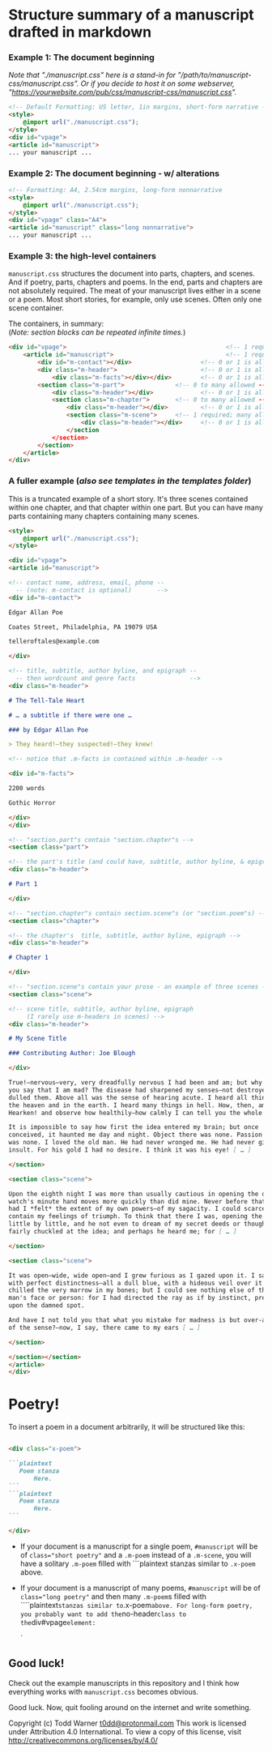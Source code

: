 # Structure summary of a manuscript drafted in markdown

### Example 1: The document beginning

_Note that "./manuscript.css" here is a stand-in for
"/path/to/manuscript-css/manuscript.css". Or if you decide to host it on some
webserver, "https://yourwebsite.com/pub/css/manuscript-css/manuscript.css"._

```markdown
<!-- Default Formatting: US letter, 1in margins, short-form narrative -->
<style>
    @import url("./manuscript.css");
</style>
<div id="vpage">
<article id="manuscript">
... your manuscript ...
```

### Example 2: The document beginning - w/ alterations

```markdown
<!-- Formatting: A4, 2.54cm margins, long-form nonnarrative                 -->
<style>
    @import url("./manuscript.css");
</style>
<div id="vpage" class="A4">
<article id="manuscript" class="long nonnarrative">
... your manuscript ...
```

### Example 3: the high-level containers

`manuscript.css` structures the document into parts, chapters, and scenes. And
if poetry, parts, chapters and poems. In the end, parts and chapters are not
absolutely required. The meat of your manuscript lives either in a scene or a
poem. Most short stories, for example, only use scenes. Often only one scene
container.

The containers, in summary:  
(*Note: section blocks can be repeated infinite times.*)

```html
<div id="vpage">                                            <!-- 1 required -->
    <article id="manuscript">                               <!-- 1 required --> 
        <div id="m-contact"></div>                   <!-- 0 or 1 is allowed -->
        <div class="m-header">                       <!-- 0 or 1 is allowed -->
            <div class="m-facts"></div></div>        <!-- 0 or 1 is allowed -->
        <section class="m-part">              <!-- 0 to many allowed --------->
            <div class="m-header"></div>             <!-- 0 or 1 is allowed -->
            <section class="m-chapter">       <!-- 0 to many allowed --------->
                <div class="m-header"></div>         <!-- 0 or 1 is allowed -->
                <section class="m-scene">     <!-- 1 required; many allowed -->
                    <div class="m-header"></div>     <!-- 0 or 1 is allowed -->
                </section
            </section>
        </section>
    </article>
</div>
```



### A fuller example (*also see templates in the templates folder*)

This is a truncated example of a short story. It's three scenes contained
within one chapter, and that chapter within one part. But you can have many parts containing many chapters containing many scenes.



```markdown
<style>
    @import url("./manuscript.css");
</style>

<div id="vpage">
<article id="manuscript">

<!-- contact name, address, email, phone --
  -- (note: m-contact is optional)       -->
<div id="m-contact">

Edgar Allan Poe

Coates Street, Philadelphia, PA 19079 USA

telleroftales@example.com

</div>

<!-- title, subtitle, author byline, and epigraph --
  -- then wordcount and genre facts               -->
<div class="m-header">

# The Tell-Tale Heart

# … a subtitle if there were one …

### by Edgar Allan Poe

> They heard!—they suspected!—they knew!

<!-- notice that .m-facts in contained within .m-header -->

<div id="m-facts">

2200 words

Gothic Horror

</div>
</div>

<!-- "section.part"s contain "section.chapter"s -->
<section class="part">

<!-- the part's title (and could have, subtitle, author byline, & epigraph) -->
<div class="m-header">

# Part 1

</div>

<!-- "section.chapter"s contain section.scene"s (or "section.poem"s) -->
<section class="chapter">

<!-- the chapter's  title, subtitle, author byline, epigraph -->
<div class="m-header">

# Chapter 1

</div>

<!-- "section.scene"s contain your prose - an example of three scenes -->
<section class="scene">

<!-- scene title, subtitle, author byline, epigraph
     (I rarely use m-headers in scenes) -->
<div class="m-header">

# My Scene Title

### Contributing Author: Joe Blough

</div>

True!—nervous—very, very dreadfully nervous I had been and am; but why *will*
you say that I am mad? The disease had sharpened my senses—not destroyed—not
dulled them. Above all was the sense of hearing acute. I heard all things in
the heaven and in the earth. I heard many things in hell. How, then, am I mad?
Hearken! and observe how healthily—how calmly I can tell you the whole story.

It is impossible to say how first the idea entered my brain; but once
conceived, it haunted me day and night. Object there was none. Passion there
was none. I loved the old man. He had never wronged me. He had never given me
insult. For his gold I had no desire. I think it was his eye! [ … ]

</section>

<section class="scene">

Upon the eighth night I was more than usually cautious in opening the door. A
watch's minute hand moves more quickly than did mine. Never before that night
had I *felt* the extent of my own powers—of my sagacity. I could scarcely
contain my feelings of triumph. To think that there I was, opening the door,
little by little, and he not even to dream of my secret deeds or thoughts. I
fairly chuckled at the idea; and perhaps he heard me; for [ … ]

</section>

<section class="scene">

It was open—wide, wide open—and I grew furious as I gazed upon it. I saw it
with perfect distinctness—all a dull blue, with a hideous veil over it that
chilled the very marrow in my bones; but I could see nothing else of the old
man's face or person: for I had directed the ray as if by instinct, precisely
upon the damned spot.

And have I not told you that what you mistake for madness is but over-acuteness
of the sense?—now, I say, there came to my ears [ … ]

</section>

</section></section>
</article>
</div>
```

# Poetry!

To insert a poem in a document arbitrarily, it will be structured like this:

~~~markdown

<div class="x-poem">

```plaintext
   Poem stanza
       Here.
```
```plaintext
   Poem stanza
       Here.
```

</div>
~~~

- If your document is a manuscript for a single poem, `#manuscript` will be of
  `class="short poetry"` and a `.m-poem` instead of a `.m-scene`, you will have
  a solitary `.m-poem` filled with ```plaintext stanzas similar to `.x-poem`
  above.

- If your document is a manuscript of many poems, `#manuscript` will be of
  `class="long poetry"` and then many `.m-poem`s filled with ````plaintext`
  stanzas similar to `.x-poem` above. For long-form poetry, you probably want to
  add the `no-header` class to the `div#vpage` element: `<div id="vpage" class="no-header">`

## Good luck!

Check out the example manuscripts in this repository and I think how everything
works with `manuscript.css` becomes obvious.

Good luck. Now, quit fooling around on the internet and write something.

Copyright (c) Todd Warner <t0dd@protonmail.com>
This work is licensed under Attribution 4.0 International. To view a copy
of this license, visit http://creativecommons.org/licenses/by/4.0/
